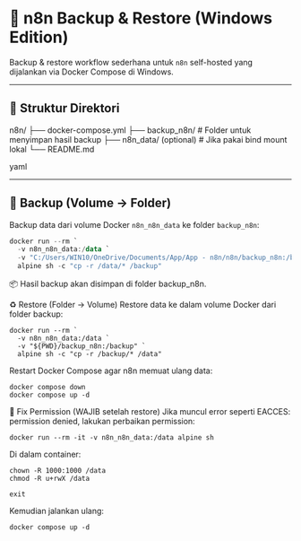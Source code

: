 # 🧠 n8n Backup & Restore (Windows Edition)

Backup & restore workflow sederhana untuk `n8n` self-hosted yang dijalankan via Docker Compose di Windows.

---

## 📁 Struktur Direktori

n8n/
├── docker-compose.yml
├── backup_n8n/ # Folder untuk menyimpan hasil backup
├── n8n_data/ (optional) # Jika pakai bind mount lokal
└── README.md

yaml

---

## 🔄 Backup (Volume → Folder)

Backup data dari volume Docker `n8n_n8n_data` ke folder `backup_n8n`:

```powershell
docker run --rm `
  -v n8n_n8n_data:/data `
  -v "C:/Users/WIN10/OneDrive/Documents/App/App - n8n/n8n/backup_n8n:/backup" `
  alpine sh -c "cp -r /data/* /backup"
```
📦 Hasil backup akan disimpan di folder backup_n8n.

♻️ Restore (Folder → Volume)
Restore data ke dalam volume Docker dari folder backup:
```
docker run --rm `
  -v n8n_n8n_data:/data `
  -v "${PWD}/backup_n8n:/backup" `
  alpine sh -c "cp -r /backup/* /data"
```
Restart Docker Compose agar n8n memuat ulang data:
```
docker compose down
docker compose up -d
```
🔐 Fix Permission (WAJIB setelah restore)
Jika muncul error seperti EACCES: permission denied, lakukan perbaikan permission:
```
docker run --rm -it -v n8n_n8n_data:/data alpine sh
```
Di dalam container:
```
chown -R 1000:1000 /data
chmod -R u+rwX /data
```
```
exit
```
Kemudian jalankan ulang:
```
docker compose up -d
